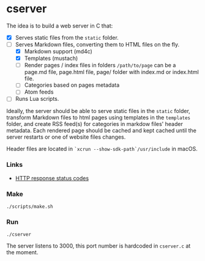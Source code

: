 # cserver

The idea is to build a web server in C that:

- [x] Serves static files from the `static` folder.
- [ ] Serves Markdown files, converting them to HTML files on the fly.
	- [x] Markdown support (md4c)
	- [x] Templates (mustach)
	- [ ] Render pages / index files in folders
	      `/path/to/page`  can be a page.md file, page.html file, page/ folder with index.md or index.html file.
	- [ ] Categories based on pages metadata
	- [ ] Atom feeds
- [ ] Runs Lua scripts.

Ideally, the server should be able to serve static files in the `static` folder, transform Markdown files to html pages using templates in the `templates` folder, and create RSS feed(s) for categories in markdow files' header metadata. Each rendered page should be cached and kept cached until the server restarts or one of website files changes.

Header files are located in `` `xcrun --show-sdk-path`/usr/include `` in macOS.

### Links

- [HTTP response status codes](https://developer.mozilla.org/en-US/docs/Web/HTTP/Status)

### Make

```
./scripts/make.sh
```

### Run

```
./cserver
```

The server listens to 3000, this port number is hardcoded in `cserver.c` at the moment.
